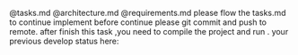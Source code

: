 @tasks.md @architecture.md @requirements.md please flow the tasks.md to continue  implement before continue please git commit and push to remote.  after finish this task ,you need to compile the project and run . your previous develop status here: 